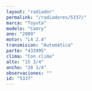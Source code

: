 ```yaml
---
layout: "radiador"
permalink: "/radiadores/5337/"
marca: "Toyota"
modelo: "Camry"
ano: "2009"
motor: "L4 2.4"
transmision: "Automática"
parte: "433995"
clima: "Con clima"
alto: "15 3/4"
ancho: "28 1/4"
observaciones: ""
id: "5337"
---
```


